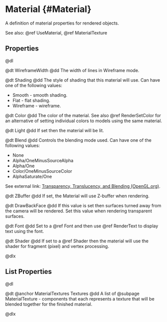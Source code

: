 # Material {#Material}

A definition of material properties for rendered objects.

See also: @ref UseMaterial, @ref MaterialTexture

## Properties

@dl

@dt WireframeWidth
@dd The width of lines in Wireframe mode.

@dt Shading
@dd The style of shading that this material will use. Can have one of the following values:

* Smooth - smooth shading.
* Flat - flat shading.
* Wireframe - wireframe.

@dt Color
@dd The color of the material. See also @ref RenderSetColor for an alternative of setting individual colors to models using the same material.

@dt Light
@dd If set then the material will be lit.

@dt Blend
@dd Controls the blending mode used. Can have one of the following values:

* None
* Alpha/OneMinusSourceAlpha
* Alpha/One
* Color/OneMinusSourceColor
* AlphaSaturate/One

See external link: [Transparency, Translucency, and Blending (OpenGL.org)](http://www.opengl.org/resources/faq/technical/transparency.htm).

@dt ZBuffer
@dd If set, the Material will use Z-buffer when rendering.

@dt DrawBackFace
@dd If this value is set then surfaces turned away from the camera will be rendered. Set this value when rendering transparent surfaces.

@dt Font
@dd Set to a @ref Font and then use @ref RenderText to display text using the font.

@dt Shader
@dd If set to a @ref Shader then the material will use the shader for fragment (pixel) and vertex processing.

@dlx

## List Properties

@dl

@dt @anchor MaterialTextures Textures
@dd A list of @subpage MaterialTexture - components that each represents a texture that will be blended together for the finished material.

@dlx

